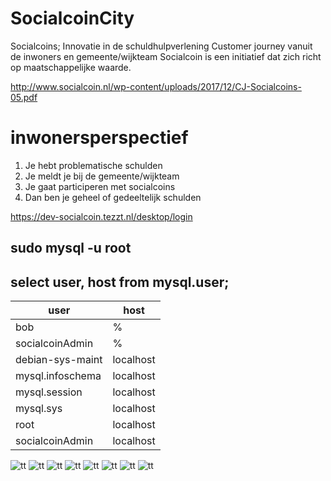 # SocialcoinCity
Socialcoins; Innovatie in de schuldhulpverlening Customer journey vanuit de inwoners en gemeente/wijkteam
Socialcoin is een initiatief dat zich richt op maatschappelijke waarde.

http://www.socialcoin.nl/wp-content/uploads/2017/12/CJ-Socialcoins-05.pdf


# inwonersperspectief

1. Je hebt problematische schulden
2. Je meldt je bij de gemeente/wijkteam 
3. Je gaat participeren met socialcoins
4. Dan ben je geheel of gedeeltelijk schulden


https://dev-socialcoin.tezzt.nl/desktop/login

## sudo mysql -u root

## select user, host from mysql.user;

|user | host |
|-------|-------------|
|bob|%|
|socialcoinAdmin|%|
|debian-sys-maint|localhost|
|mysql.infoschema|localhost|
|mysql.session|localhost|
|mysql.sys|localhost|
|root|localhost|
|socialcoinAdmin|localhost|


![tt](..//pictures/run20201106_00.png)
![tt](..//pictures/run20201106_01.png)
![tt](..//pictures/run20201106_02.png)
![tt](..//pictures/run20201106_03.png)
![tt](..//pictures/run20201106_04.png)
![tt](..//pictures/run20201106_05.png)
![tt](..//pictures/run20201106_06.png)
![tt](..//pictures/run20201106_07.png)
